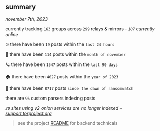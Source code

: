 
## summary
_november 7th, 2023_

currently tracking `163` groups across `299` relays & mirrors - _`107` currently online_

⏲ there have been `19` posts within the `last 24 hours`

🦈 there have been `114` posts within the `month of november`

🪐 there have been `1547` posts within the `last 90 days`

🏚 there have been `4027` posts within the `year of 2023`

🦕 there have been `8717` posts `since the dawn of ransomwatch`

there are `96` custom parsers indexing posts

_`20` sites using v2 onion services are no longer indexed - [support.torproject.org](https://support.torproject.org/onionservices/v2-deprecation/)_

> see the project [README](https://github.com/joshhighet/ransomwatch#ransomwatch--) for backend technicals
